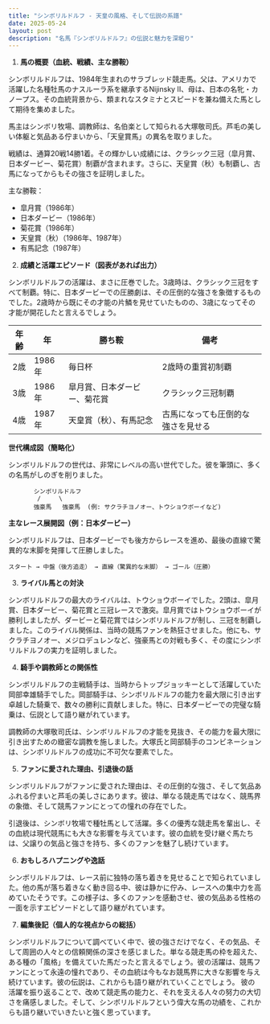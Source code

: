 ```yaml
---
title: "シンボリルドルフ - 天皇の風格、そして伝説の系譜"
date: 2025-05-24
layout: post
description: "名馬『シンボリルドルフ』の伝説と魅力を深堀り"
---
```


1. **馬の概要（血統、戦績、主な勝鞍）**

シンボリルドルフは、1984年生まれのサラブレッド競走馬。父は、アメリカで活躍した名種牡馬のナスルーラ系を継承するNijinsky II、母は、日本の名牝・カノープス。その血統背景から、類まれなスタミナとスピードを兼ね備えた馬として期待を集めました。

馬主はシンボリ牧場、調教師は、名伯楽として知られる大塚敬司氏。芦毛の美しい体躯と気品ある佇まいから、「天皇賞馬」の異名を取りました。

戦績は、通算20戦14勝1着。その輝かしい成績には、クラシック三冠（皐月賞、日本ダービー、菊花賞）制覇が含まれます。さらに、天皇賞（秋）も制覇し、古馬になってからもその強さを証明しました。

主な勝鞍：
* 皐月賞（1986年）
* 日本ダービー（1986年）
* 菊花賞（1986年）
* 天皇賞（秋）（1986年、1987年）
* 有馬記念（1987年）


2. **成績と活躍エピソード（図表があれば出力）**

シンボリルドルフの活躍は、まさに圧巻でした。3歳時は、クラシック三冠をすべて制覇。特に、日本ダービーでの圧勝劇は、その圧倒的な強さを象徴するものでした。2歳時から既にその才能の片鱗を見せていたものの、3歳になってその才能が開花したと言えるでしょう。

| 年齢 | 年 | 勝ち鞍 | 備考 |
|---|---|---|---|
| 2歳 | 1986年 | 毎日杯 | 2歳時の重賞初制覇 |
| 3歳 | 1986年 | 皐月賞、日本ダービー、菊花賞 | クラシック三冠制覇 |
| 4歳 | 1987年 | 天皇賞（秋）、有馬記念 | 古馬になっても圧倒的な強さを見せる |


**世代構成図（簡略化）**

シンボリルドルフの世代は、非常にレベルの高い世代でした。彼を筆頭に、多くの名馬がしのぎを削りました。

```
       シンボリルドルフ
        /     \
       強豪馬   強豪馬  (例: サクラチヨノオー、トウショウボーイなど)
```

**主なレース展開図（例：日本ダービー）**

シンボリルドルフは、日本ダービーでも後方からレースを進め、最後の直線で驚異的な末脚を発揮して圧勝しました。

```
スタート → 中盤（後方追走） → 直線（驚異的な末脚） → ゴール（圧勝）
```


3. **ライバル馬との対決**

シンボリルドルフの最大のライバルは、トウショウボーイでした。2頭は、皐月賞、日本ダービー、菊花賞と三冠レースで激突。皐月賞ではトウショウボーイが勝利しましたが、ダービーと菊花賞ではシンボリルドルフが制し、三冠を制覇しました。このライバル関係は、当時の競馬ファンを熱狂させました。他にも、サクラチヨノオー、メジロデュレンなど、強豪馬との対戦も多く、その度にシンボリルドルフの実力を証明しました。


4. **騎手や調教師との関係性**

シンボリルドルフの主戦騎手は、当時からトップジョッキーとして活躍していた岡部幸雄騎手でした。岡部騎手は、シンボリルドルフの能力を最大限に引き出す卓越した騎乗で、数々の勝利に貢献しました。特に、日本ダービーでの完璧な騎乗は、伝説として語り継がれています。

調教師の大塚敬司氏は、シンボリルドルフの才能を見抜き、その能力を最大限に引き出すための緻密な調教を施しました。大塚氏と岡部騎手のコンビネーションは、シンボリルドルフの成功に不可欠な要素でした。


5. **ファンに愛された理由、引退後の話**

シンボリルドルフがファンに愛された理由は、その圧倒的な強さ、そして気品あふれる佇まいと芦毛の美しさにあります。彼は、単なる競走馬ではなく、競馬界の象徴、そして競馬ファンにとっての憧れの存在でした。

引退後は、シンボリ牧場で種牡馬として活躍。多くの優秀な競走馬を輩出し、その血統は現代競馬にも大きな影響を与えています。彼の血統を受け継ぐ馬たちは、父譲りの気品と強さを持ち、多くのファンを魅了し続けています。


6. **おもしろハプニングや逸話**

シンボリルドルフは、レース前に独特の落ち着きを見せることで知られていました。他の馬が落ち着きなく動き回る中、彼は静かに佇み、レースへの集中力を高めていたそうです。この様子は、多くのファンを感動させ、彼の気品ある性格の一面を示すエピソードとして語り継がれています。


7. **編集後記（個人的な視点からの総括）**

シンボリルドルフについて調べていく中で、彼の強さだけでなく、その気品、そして周囲の人々との信頼関係の深さを感じました。単なる競走馬の枠を超えた、ある種の「風格」を備えていた馬だったと言えるでしょう。彼の活躍は、競馬ファンにとって永遠の憧れであり、その血統は今もなお競馬界に大きな影響を与え続けています。彼の伝説は、これからも語り継がれていくことでしょう。  彼の活躍を振り返ることで、改めて競走馬の能力と、それを支える人々の努力の大切さを痛感しました。そして、シンボリルドルフという偉大な馬の功績を、これからも語り継いでいきたいと強く思っています。
